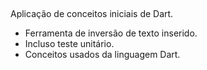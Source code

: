 ##
Aplicação de conceitos iniciais de Dart. 

- Ferramenta de inversão de texto inserido.
- Incluso teste unitário.
- Conceitos usados da linguagem Dart.

##